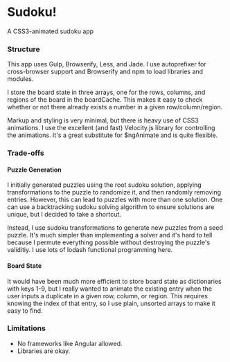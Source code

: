 Sudoku!
=======

A CSS3-animated sudoku app

### Structure
This app uses Gulp, Browserify, Less, and Jade. I use autoprefixer for cross-browser support and Browserify and npm to load libraries and modules.

I store the board state in three arrays, one for the rows, columns, and regions of the board in the boardCache. This makes it easy to check whether or not there already exists a number in a given row/column/region.

Markup and styling is very minimal, but there is heavy use of CSS3 animations. I use the excellent (and fast) Velocity.js library for controlling the animations. It's a great substitute for $ngAnimate and is quite flexible.

### Trade-offs
#### Puzzle Generation
I initially generated puzzles using the root sudoku solution, applying transformations to the puzzle to randomize it, and then randomly removing entries. However, this can lead to puzzles with more than one solution. One can use a backtracking sudoku solving algorithm to ensure solutions are unique, but I decided to take a shortcut.

Instead, I use sudoku transformations to generate new puzzles from a seed puzzle. It's much simpler than implementing a solver and it's hard to tell because I permute everything possible without destroying the puzzle's validitiy. I use lots of lodash functional programming here.

#### Board State
It would have been much more efficient to store board state as dictionaries with keys 1-9, but I really wanted to animate the existing entry when the user inputs a duplicate in a given row, column, or region. This requires knowing the index of that entry, so I use plain, unsorted arrays to make it easy to find.

### Limitations

- No frameworks like Angular allowed.
- Libraries are okay.

